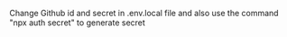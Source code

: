 Change Github id and secret in .env.local file and also use the command "npx auth secret" to generate secret